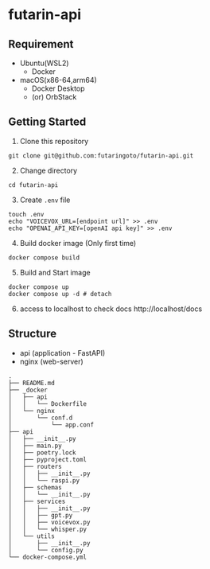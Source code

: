 # futarin-api

## Requirement
- Ubuntu(WSL2)
  - Docker
- macOS(x86-64,arm64)
  - Docker Desktop
  - (or) OrbStack

## Getting Started
1. Clone this repository
```
git clone git@github.com:futaringoto/futarin-api.git
```

2. Change directory
```
cd futarin-api
```

3. Create `.env` file
```
touch .env
echo "VOICEVOX_URL=[endpoint url]" >> .env
echo "OPENAI_API_KEY=[openAI api key]" >> .env
```

4. Build docker image (Only first time)
```
docker compose build
```

5. Build and Start image
```
docker compose up
docker compose up -d # detach
```
6. access to localhost to check docs
http://localhost/docs

## Structure
- api (application - FastAPI)
- nginx (web-server)
```
.
├── README.md
├── _docker
│   ├── api
│   │   └── Dockerfile
│   └── nginx
│       └── conf.d
│           └── app.conf
├── api
│   ├── __init__.py
│   ├── main.py
│   ├── poetry.lock
│   ├── pyproject.toml
│   ├── routers
│   │   ├── __init__.py
│   │   └── raspi.py
│   ├── schemas
│   │   └── __init__.py
│   ├── services
│   │   ├── __init__.py
│   │   ├── gpt.py
│   │   ├── voicevox.py
│   │   └── whisper.py
│   └── utils
│       ├── __init__.py
│       └── config.py
└── docker-compose.yml
```
